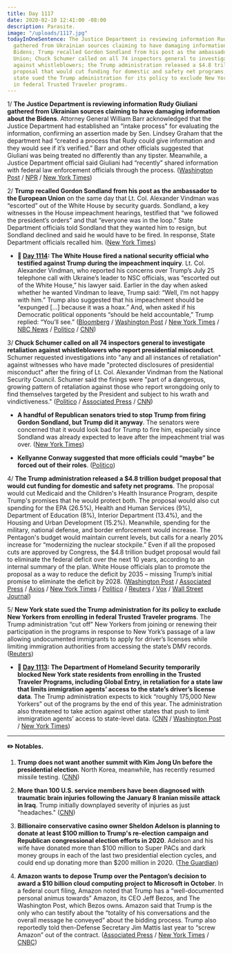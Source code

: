 ```yaml
---
title: Day 1117
date: 2020-02-10 12:41:00 -08:00
description: Parasite.
image: "/uploads/1117.jpg"
todayInOneSentence: The Justice Department is reviewing information Rudy Giuliani
  gathered from Ukrainian sources claiming to have damaging information about the
  Bidens; Trump recalled Gordon Sondland from his post as the ambassador to the European
  Union; Chuck Schumer called on all 74 inspectors general to investigate retaliation
  against whistleblowers; the Trump administration released a $4.8 trillion budget
  proposal that would cut funding for domestic and safety net programs; and New York
  state sued the Trump administration for its policy to exclude New Yorkers from enrolling
  in federal Trusted Traveler programs.
---
```


1/ **The Justice Department is reviewing information Rudy Giuliani gathered from Ukrainian sources claiming to have damaging information about the Bidens**. Attorney General William Barr acknowledged that the Justice Department had established an “intake process" for evaluating the information, confirming an assertion made by Sen. Lindsey Graham that the department had “created a process that Rudy could give information and they would see if it’s verified.” Barr and other officials suggested that Giuliani was being treated no differently than any tipster. Meanwhile, a Justice Department official said Giuliani had “recently” shared information with federal law enforcement officials through the process. ([Washington Post](https://www.washingtonpost.com/national-security/barr-acknowledges-justice-dept-has-created-intake-process-to-vet-giulianis-information-on-bidens/2020/02/10/0fba553a-4c1e-11ea-bf44-f5043eb3918a_story.html) / [NPR](https://www.npr.org/2020/02/10/804518735/barr-door-is-open-to-giuliani-tips-on-ukraine-though-they-d-be-scrutinized) / [New York Times](https://www.nytimes.com/2020/02/09/us/politics/justice-department-giuliani-bidens-ukraine.html))

2/ **Trump recalled Gordon Sondland from his post as the ambassador to the European Union** on the same day that Lt. Col. Alexander Vindman was “escorted” out of the White House by security guards. Sondland, a key witnesses in the House impeachment hearings, testified that “we followed the president’s orders” and that “everyone was in the loop.” State Department officials told Sondland that they wanted him to resign, but Sondland declined and said he would have to be fired. In response, State Department officials recalled him. ([New York Times](https://www.nytimes.com/2020/02/07/us/politics/alexander-vindman-gordon-sondland-fired.html))

* **📌 [Day 1114](https://whatthefuckjusthappenedtoday.com/2020/02/07/day-1114/#1-the-white-house-fired-a-national-s): The White House fired a national security official who testified against Trump during the impeachment inquiry**. Lt. Col. Alexander Vindman, who reported his concerns over Trump’s July 25 telephone call with Ukraine’s leader to NSC officials, was “escorted out of the White House,” his lawyer said. Earlier in the day when asked whether he wanted Vindman to leave, Trump said: “Well, I’m not happy with him.” Trump also suggested that his impeachment should be “expunged \[…\] because it was a hoax.” And, when asked if his Democratic political opponents “should be held accountable,” Trump replied: “You’ll see.” ([Bloomberg](https://www.bloomberg.com/news/articles/2020-02-07/white-house-weighs-ouster-of-aide-who-testified-against-trump) / [Washington Post](https://www.washingtonpost.com/politics/trump-lambastes-his-critics-as-he-considers-how-else-to-target-his-perceived-enemies-over-impeachment/2020/02/06/571003a0-4924-11ea-9475-535736e48788_story.html) / [New York Times](https://www.nytimes.com/2020/02/07/us/politics/alexander-vindman-white-house.html) / [NBC News](https://www.nbcnews.com/politics/trump-impeachment-inquiry/vindman-who-provided-key-impeachment-testimony-escorted-white-house-attorney-n1132526) / [Politico](https://www.politico.com/news/2020/02/07/donald-trump-pressure-impeachment-witness-alexander-vindman-111997) / [CNN](https://www.cnn.com/2020/02/07/politics/alex-vindman-donald-trump-impeachment/))

3/ **Chuck Schumer called on all 74 inspectors general to investigate retaliation against whistleblowers who report presidential misconduct**. Schumer requested investigations into "any and all instances of retaliation" against witnesses who have made "protected disclosures of presidential misconduct" after the firing of Lt. Col. Alexander Vindman from the National Security Council. Schumer said the firings were "part of a dangerous, growing pattern of retaliation against those who report wrongdoing only to find themselves targeted by the President and subject to his wrath and vindictiveness." ([Politico](https://www.politico.com/news/2020/02/10/schumer-investigate-whistleblower-retaliation-vindman-113022) / [Associated Press](https://apnews.com/e0e370b779ed45a3c5b316146d772eda) / [CNN](https://www.cnn.com/2020/02/10/politics/schumer-letter-retaliation-protected-disclosures/index.html))

* **A handful of Republican senators tried to stop Trump from firing Gordon Sondland, but Trump did it anyway**. The senators were concerned that it would look bad for Trump to fire him, especially since Sondland was already expected to leave after the impeachment trial was over. ([New York Times](https://www.nytimes.com/2020/02/08/us/politics/trump-vindman-sondland-fired.html))

* **Kellyanne Conway suggested that more officials could “maybe” be forced out of their roles**. ([Politico](https://www.politico.com/news/2020/02/10/kellyanne-conway-says-more-officials-ousted-trump-acquittal-113138))

4/ **The Trump administration released a $4.8 trillion budget proposal that would cut funding for domestic and safety net programs**. The proposal would cut Medicaid and the Children's Health Insurance Program, despite Trump's promises that he would protect both. The proposal would also cut spending for the EPA (26.5%), Health and Human Services (9%), Department of Education (8%), Interior Department (13.4%), and the Housing and Urban Development (15.2%). Meanwhile, spending for the military, national defense, and border enforcement would increase. The Pentagon's budget would maintain current levels, but calls for a nearly 20% increase for “modernizing the nuclear stockpile.” Even if all the proposed cuts are approved by Congress, the $4.8 trillion budget proposal would fail to eliminate the federal deficit over the next 10 years, according to an internal summary of the plan. White House officials plan to promote the proposal as a way to reduce the deficit by 2035 – missing Trump’s initial promise to eliminate the deficit by 2028. ([Washington Post](https://www.washingtonpost.com/business/2020/02/09/trump-budget-plan-would-fail-eliminate-deficit-over-10-years-briefing-document-shows/) / [Associated Press](https://apnews.com/32b2fd53ef9a547c8ca7a920c2ee7c43) / [Axios](https://www.axios.com/trump-budget-nuclear-weapons-da635f80-0161-4eda-bdc5-f4acdaa6855b.html) / [New York Times](https://www.nytimes.com/2020/02/10/business/trumps-4-8-trillion-budget-would-cut-safety-net-programs-and-boost-defense.html) / [Politico](https://www.politico.com/news/2020/02/09/trump-border-wall-cash-billions-112860) / [Reuters](https://www.reuters.com/article/us-usa-trump-budget-foreign-exclusive-idUSKBN2030Q5) / [Vox](https://www.vox.com/2020/2/10/21131316/trump-2021-budget-entitlement-cuts) / [Wall Street Journal](https://www.wsj.com/articles/trump-to-propose-4-8-trillion-budget-with-big-safety-net-cuts-11581274525))

5/ **New York state sued the Trump administration for its policy to exclude New Yorkers from enrolling in federal Trusted Traveler programs**. The Trump administration “cut off” New Yorkers from joining or renewing their participation in the programs in response to New York’s passage of a law allowing undocumented immigrants to apply for driver’s licenses while limiting immigration authorities from accessing the state’s DMV records. ([Reuters](https://www.reuters.com/article/us-usa-immigration-travel-idUSKBN204211))

* **📌 [Day 1113](https://whatthefuckjusthappenedtoday.com/2020/02/06/day-1113/#4-the-department-of-homeland-securit): The Department of Homeland Security temporarily blocked New York state residents from enrolling in the Trusted Traveler Programs, including Global Entry, in retaliation for a state law that limits immigration agents’ access to the state’s driver’s license data**. The Trump administration expects to kick “roughly 175,000 New Yorkers” out of the programs by the end of this year. The administration also threatened to take action against other states that push to limit immigration agents’ access to state-level data. ([CNN](https://www.cnn.com/2020/02/06/politics/department-homeland-security-new-york-trusted-traveler-programs/index.html) / [Washington Post](https://www.washingtonpost.com/immigration/trump-officials-threaten-to-expand-retaliation-for-sanctuary-policies-to-more-states-as-ny-residents-are-kicked-out-of-global-entry/2020/02/06/010686c0-48f5-11ea-b4d9-29cc419287eb_story.html) / [New York Times](https://www.nytimes.com/2020/02/06/nyregion/global-entry-what-to-know.html))

---

**✏️ Notables.**

1. **Trump does not want another summit with Kim Jong Un before the presidential election**. North Korea, meanwhile, has recently resumed missile testing. ([CNN](https://www.cnn.com/2020/02/10/politics/trump-north-korea-thaw/index.html))

2. **More than 100 U.S. service members have been diagnosed with traumatic brain injuries following the January 8 Iranian missile attack in Iraq**. Trump initially downplayed severity of injuries as just "headaches." ([CNN](https://www.cnn.com/2020/02/10/politics/traumatic-brain-injuries-iran-strike/index.html))

3. **Billionaire conservative casino owner Sheldon Adelson is planning to donate at least $100 million to Trump's re-election campaign and Republican congressional election efforts in 2020**. Adelson and his wife have donated more than $100 million to Super PACs and dark money groups in each of the last two presidential election cycles, and could end up donating more than $200 million in 2020. ([The Guardian](https://www.theguardian.com/us-news/2020/feb/10/sheldon-adelson-trump-donation-republicans-congress))

4. **Amazon wants to depose Trump over the Pentagon’s decision to award a $10 billion cloud computing project to Microsoft in October**. In a federal court filing, Amazon noted that Trump has a “well-documented personal animus towards” Amazon, its CEO Jeff Bezos, and The Washington Post, which Bezos owns. Amazon said that Trump is the only who can testify about the “totality of his conversations and the overall message he conveyed” about the bidding process. Trump also reportedly told then-Defense Secretary Jim Mattis last year to “screw Amazon” out of the contract.  ([Associated Press](https://apnews.com/79dcd3c2bbf6278daa34d19d73643ab8) / [New York Times](https://www.nytimes.com/2020/02/10/technology/amazon-depose-trump-pentagon-jedi.html) / [CNBC](https://www.cnbc.com/2020/02/10/amazon-wants-to-depose-president-trump-over-jedi-cloud-contract-loss.html))